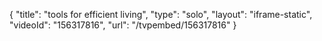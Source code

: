 {
    "title": "tools for efficient living",
    "type": "solo",
    "layout": "iframe-static",
    "videoId": "156317816",
    "url": "\/tvpembed\/156317816"
}